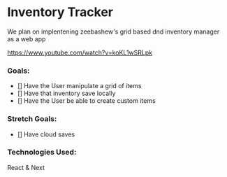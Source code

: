 # Inventory Tracker
 
We plan on implentening zeebashew's grid based dnd inventory manager as a web app

https://www.youtube.com/watch?v=koKL1wSRLpk

### Goals:

- [] Have the User manipulate a grid of items
- [] Have that inventory save locally
- [] Have the User be able to create custom items

### Stretch Goals:
- [] Have cloud saves

### Technologies Used:

React & Next